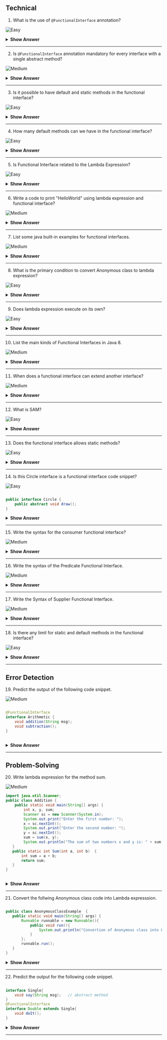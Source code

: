 ## Technical
1. What is the use of `@FunctionalInterface` annotation?

![Easy](https://github.com/revaturelabs/interviewquestions/blob/dev/ComplexityTags/simple%20(2).svg)

<details><summary><b> Show Answer</b></summary>
	
<blockquote>
	
If an interface annotated with <code>@FunctionalInterface</code>, Java complier ensures that interface has only one abstract method.
	
</blockquote>
	
</details>

---

 2.  Is `@FunctionalInterface` annotation mandatory for every interface with a single abstract method?
 
 ![Medium](https://github.com/revaturelabs/interviewquestions/blob/dev/ComplexityTags/Medium%20(2).svg)
 
 <details><summary><b>Show Answer</b></summary>
<blockquote>
  No
</blockquote>
<details><summary><b>Explanation</b></summary>
<blockquote>	
	Not necessarily because the compiler will consider it as a functional interface when it has only one abstract method. 
</blockquote>			
</details>
</details>

---

3. Is it possible to have default and static methods in the functional interface?

![Easy](https://github.com/revaturelabs/interviewquestions/blob/dev/ComplexityTags/simple%20(2).svg)

 <details><summary><b> Show Answer</b></summary>
	<blockquote>
 	Yes
		</blockquote>
<details><summary><b>Explanation</b></summary>
<blockquote>
We can have any number of default and static methods but can contain only one abstract method.
</blockquote>
 </details>
</details>

---

4. How many default methods can we have in the functional interface?

![Easy](https://github.com/revaturelabs/interviewquestions/blob/dev/ComplexityTags/simple%20(2).svg)

 <details><summary><b>Show Answer</b></summary>
	<blockquote>
 	A functional interface can have any number of default methods with only one abstract method.
		</blockquote>
</details>
	

 
 ---

5. Is Functional Interface related to the Lambda Expression?

![Easy](https://github.com/revaturelabs/interviewquestions/blob/dev/ComplexityTags/simple%20(2).svg)

 <details><summary><b>Show Answer</b></summary>
<blockquote>	
Yes
</blockquote>
	
<details><summary><b>Explanation</b></summary>
<blockquote>
		The functional interface has been introduced in Java 8 to support the lambda expression, lambda expression is the instance of a functional interface.
</blockquote>
	</details>
</details>
 
 ---

6. Write a code to print "HelloWorld" using lambda expression and functional interface?

![Medium](https://github.com/revaturelabs/interviewquestions/blob/dev/ComplexityTags/Medium%20(2).svg)

<details><summary><b>Show Answer</b></summary>

<blockquote>

	
```java
@FunctionalInterface
interface Greetings {
	void greet();
}
public class test {
	public static void main(String[] args) {
		Greetings g = () -> System.out.println("HelloWorld");
		g.greet(); // Output: HelloWorld
	}
} 
```
	
</blockquote>
<details> <summary><b>Explanation</b></summary>
	
<blockquote>
<li>Create a functional interface, <code>Greeting</code> with <code>greet</code> as one abstract method</li>
		<li>In main method, provide <code>greet</code> method definition using lambda expression </li>
			<li>Print <b>HelloWorld</b> by calling <code>g.greet()</code></li>
</blockquote>
	</details>
</details>

---

7. List some java built-in examples for functional interfaces.

![Medium](https://github.com/revaturelabs/interviewquestions/blob/dev/ComplexityTags/Medium%20(2).svg)

<details><summary><b>Show Answer</b></summary>
	
<blockquote>

- `Runnable` - Used in Multithreading , which has `run()` method    
- `Callable` - Used to wrap a text and pass to a thread , which has `call()` method
- `Comparable` - Used to compare between the objects in the class, which has `compareTo()` method
	
</blockquote>
	
</details>

---

8. What is the  primary condition to convert Anonymous class to lambda expression? 

![Easy](https://github.com/revaturelabs/interviewquestions/blob/dev/ComplexityTags/simple%20(2).svg)

<details><summary><b>Show Answer</b></summary>

<blockquote>

- The Anonymous classes should have only one abstract method so that it can be converted into lambda expression.
- Functional interface is implemented using lambda expression. which is also called as SAM(Single Abstract Method)
	
</blockquote>
</details>

---

9. Does lambda expression execute on its own? 

![Easy](https://github.com/revaturelabs/interviewquestions/blob/dev/ComplexityTags/simple%20(2).svg)

<details><summary><b>Show Answer</b></summary>
	<blockquote>
	
No
</blockquote>
<details><summary><b>Explanation</b></summary>
	
<blockquote>
	
It is used to implement a method defined by a functional interface.
	
</blockquote>

</details>
	
	
</details>

---

10. List the main kinds of Functional Interfaces in Java 8.

![Medium](https://github.com/revaturelabs/interviewquestions/blob/dev/ComplexityTags/Medium%20(2).svg)


<details><summary><b>Show Answer</b></summary>

<blockquote>

- `Consumer` - which takes only one argument
- `Predicate` - which takes one argument and returns the result as a boolean value
- `Supplier` - which does not take any arguments and returns a single result.
- `Function` - which receives an argument and returns the result based on the processing
	
</blockquote>

</details>

---

11. When does a functional interface can extend another interface?

![Medium](https://github.com/revaturelabs/interviewquestions/blob/dev/ComplexityTags/Medium%20(2).svg)


<details><summary><b>Show Answer</b></summary>
<blockquote>

- A functional interface can extend the interface only when there are no abstract methods in it.
- If it has an abstract method then it will be an invalid functional interface.
</blockquote>

</details>

---

12. What is SAM?

![Easy](https://github.com/revaturelabs/interviewquestions/blob/dev/ComplexityTags/simple%20(2).svg)

<details><summary><b>Show Answer</b></summary>
 
<blockquote>
	
- SAM means Single Abstract Method.
- Which is also called functional interfaces, having only one abstract method and multiple default methods.
	
</blockquote>
	
</details>

---

13. Does the functional interface allows static methods?

![Easy](https://github.com/revaturelabs/interviewquestions/blob/dev/ComplexityTags/simple%20(2).svg)

<details><summary><b>Show Answer</b></summary>
	
<blockquote>
	
JDK 8 allows static methods in the interface, before this only
one abstract method is allowed in functional interface 

</blockquote>
	
</details>

---

14. Is this Circle interface is a functional interface code snippet?

![Easy](https://github.com/revaturelabs/interviewquestions/blob/dev/ComplexityTags/simple%20(2).svg)

``` java

public interface Circle {
    public abstract void draw();
}
```
<details><summary><b>Show Answer</b></summary>
<blockquote>	
Yes

</blockquote>	
<details><summary><b>Explanation</b></summary>
	
<blockquote>
	
This is a functional interface, since there is only one abstract method
	
</blockquote>
	
</details>
	

</details>

---

15. Write the syntax for the consumer functional interface?

![Medium](https://github.com/revaturelabs/interviewquestions/blob/dev/ComplexityTags/Medium%20(2).svg)

<details><summary><b>Show Answer</b></summary>
	
<blockquote>

``` java
Consumer<Integer> consumer = (value) -> System.out.println(value);	
```
</blockquote>

	
<details><summary><b>Explanation</b></summary>

<blockquote>
	
Which accepts only one argument and has no return value. 
	
</blockquote>

</details>

</details>
	
---

16. Write the syntax of the Predicate Functional Interface.
	
![Medium](https://github.com/revaturelabs/interviewquestions/blob/dev/ComplexityTags/Medium%20(2).svg)
	
<details><summary><b>Show Answer</b></summary>
	
<blockquote>

``` java
public interface Predicate<T> {
    boolean test(T t);
}
```
</blockquote>
	
	
<details><summary><b>Explanation</b></summary>
	
<blockquote>
	
A function that accepts an argument and returns a boolean value as an answer

</blockquote>

</details>
	

</details>

---

17. Write the Syntax of Supplier Functional Interface.

![Medium](https://github.com/revaturelabs/interviewquestions/blob/dev/ComplexityTags/Medium%20(2).svg)
	
<details><summary><b>Show Answer</b></summary>
	
<blockquote>

``` java
@FunctionalInterface
public interface Supplier<T>{
    //returns the specific result 
    T get();
}
```
	
</blockquote>

<details><summary><b>Explanation</b></summary>
<blockquote>

Which does not take any input or argument and yet returns a single output. 
</blockquote>

</details>
	
</details>
	

---
	
18. Is there any limit for static and default methods in the functional interface?
	
![Easy](https://github.com/revaturelabs/interviewquestions/blob/dev/ComplexityTags/simple%20(2).svg)

<details><summary><b>Show Answer</b></summary>

No
	
	
<details><summary><b>Explanation</b></summary>
<blockquote>
	
We can add any number of static and default methods in the functional interface in java 8.
</blockquote>

</details>

</details>
	
---

## Error Detection
	
 19. Predict the output of the following code snippet.
	

![Medium](https://github.com/revaturelabs/interviewquestions/blob/dev/ComplexityTags/Medium%20(2).svg)
 
``` java  

@FunctionalInterface
interface Arithmetic {  
    void addition(String msg);  
    void subtraction();
}
	
```
	
<details><summary><b>Show Answer</b></summary>
<blockquote>
	It will throw a compile time error
</blockquote>	
<details><summary><b>Explanation</b></summary>	
<blockquote>	
 The Arithmetic interface is not a functional interface, since it has 2 abstract methods.
</blockquote>
	</details>
</details>

---
	
## Problem-Solving
	
20. Write lambda expression for the method sum.
	

![Medium](https://github.com/revaturelabs/interviewquestions/blob/dev/ComplexityTags/Medium%20(2).svg)
	
``` java
import java.util.Scanner;  
public class Addition {
    public static void main(String[] args) {
    	int x, y, sum;  
        Scanner sc = new Scanner(System.in);  
        System.out.print("Enter the first number: ");  
        x = sc.nextInt();  
        System.out.print("Enter the second number: ");  
        y = sc.nextInt();  
        sum = sum(x, y);  
        System.out.println("The sum of two numbers x and y is: " + sum); 
   } 
   public static int Sum(int a, int b)  {  
       int sum = a + b;  
       return sum;  
   }  
}
	
```

<details><summary><b>Show Answer</b></summary>
<blockquote>

``` java

public class Main{ 
     public static void main(String args[]){ 
         Sum sum = (a,b) -> a+b;
         System.out.print(sum.add(2,3));  
    }  
}  
interface Sum{
    int add(int a, int b);
}
	
```
</blockquote>

<details><summary><b>Explanation</b></summary>
	
<blockquote>


A lambda expression is a short block of code that takes in parameters and returns a value. Which is similar to methods, but they do not need a name(Function name) and they can be implemented right in the body of a method.
	
</blockquote>

	
</details>

</details>
	
---
	
21. Convert the follwing Anonymous class code into Lambda expresssion.
 

 ``` java

 public class AnonymousClassExample  {
    public static void main(String[] args) {
        Runnable runnable = new Runnable(){
            public void run(){
                System.out.println("Convertion of Anonymous class into Lamda");
            }
        };
        runnable.run();
    }
}
```
<details><summary><b>Show Answer</b></summary>
<blockquote>


``` java

public class AnonymousClassExample {
    public static void main(String[] args) {
        Runnable runnable = () -> {
            System.out.println("Convertion of Anonymous class into Lamda");
        };
        runnable.run();
    }
}
	
```
</blockquote>

	
<details><summary><b>Explanation</b></summary>
<blockquote>

	
 - Functional interface can be instantiated using lambda expression instead of AnonymousClass. 
 - It can reduce the lines of code. 
	
</blockquote>

	
 </details>

</details>

 ---

22. Predict the output for the following code snippet.
	
``` java
	
interface Single{  
    void say(String msg);   // abstract method  
}  
@FunctionalInterface  
interface Double extends Single{  
    void doIt();  
}
```

<details><summary><b>Show Answer</b></summary>
<blockquote>
	
It will throw a compile time error
</blockquote>	
	

<details><summary><b>Explanation</b></summary>
	
 >When a functional interface extends another interface it should not contain any abstract methods.
	
</blockquote>

</details>
</details>
	
---





